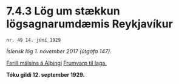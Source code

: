# 7.4.3 Lög um stækkun lögsagnarumdæmis Reykjavíkur

`nr. 49 14. júní 1929`

_Íslensk lög 1. nóvember 2017 (útgáfa 147)._

[Ferill málsins á Alþingi](https://www.althingi.is/thingstorf/thingmalalistar-eftir-thingum/ferill/?ltg=41&mnr=128)
[Frumvarp til laga.](https://www.althingi.is/altext/41/s/pdf/0385.pdf)

**Tóku gildi 12. september 1929.**

